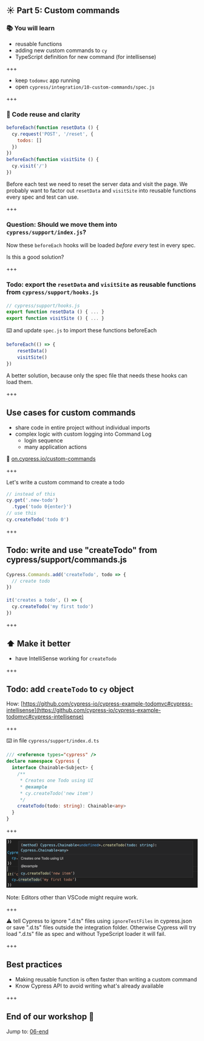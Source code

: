 ## ☀️ Part 5: Custom commands

### 📚 You will learn

- reusable functions
- adding new custom commands to `cy`
- TypeScript definition for new command (for intellisense)

+++

- keep `todomvc` app running
- open `cypress/integration/10-custom-commands/spec.js`

+++

### 💯 Code reuse and clarity

```js
beforeEach(function resetData () {
  cy.request('POST', '/reset', {
    todos: []
  })
})
beforeEach(function visitSite () {
  cy.visit('/')
})
```

Before each test we need to reset the server data and visit the page. We probably want to factor out `resetData` and `visitSite` into reusable functions every spec and test can use.

+++

### Question: Should we move them into `cypress/support/index.js`?

Now these `beforeEach` hooks will be loaded _before every_ test in every spec.

Is this a good solution?

+++

### Todo: export the `resetData` and `visitSite` as reusable functions from `cypress/support/hooks.js`

```js
// cypress/support/hooks.js
export function resetData () { ... }
export function visitSite () { ... }
```

⌨️ and update `spec.js` to import these functions beforeEach

```js
beforeEach(() => {
    resetData()
    visitSite()
})
```

A better solution, because only the spec file that needs these hooks can load them.

+++

## Use cases for custom commands

- share code in entire project without individual imports
- complex logic with custom logging into Command Log
  - login sequence
  - many application actions

📝 [on.cypress.io/custom-commands](https://on.cypress.io/custom-commands)

+++

Let's write a custom command to create a todo

```js
// instead of this
cy.get('.new-todo')
  .type('todo 0{enter}')
// use this
cy.createTodo('todo 0')
```

+++

## Todo: write and use "createTodo" from cypress/support/commands.js

```js
Cypress.Commands.add('createTodo', todo => {
  // create todo
})

it('creates a todo', () => {
  cy.createTodo('my first todo')
})
```

+++

## ⬆️ Make it better

- have IntelliSense working for `createTodo`

+++


## Todo: add `createTodo` to `cy` object

How: [https://github.com/cypress-io/cypress-example-todomvc#cypress-intellisense](https://github.com/cypress-io/cypress-example-todomvc#cypress-intellisense)

+++

⌨️ in file `cypress/support/index.d.ts`

```ts
/// <reference types="cypress" />
declare namespace Cypress {
  interface Chainable<Subject> {
    /**
     * Creates one Todo using UI
     * @example
     * cy.createTodo('new item')
     */
    createTodo(todo: string): Chainable<any>
  }
}
```

+++

![Custom command IntelliSense](./images/create-todo-intellisense.png)

Note:
Editors other than VSCode might require work.

+++

⚠️ tell Cypress to ignore ".d.ts" files using `ignoreTestFiles` in cypress.json or save ".d.ts" files outside the integration folder. Otherwise Cypress will try load ".d.ts" file as spec and without TypeScript loader it will fail.

+++

## Best practices

- Making reusable function is often faster than writing a custom command
- Know Cypress API to avoid writing what's already available

+++

## End of our workshop 💜

Jump to: [06-end](?p=06-end)